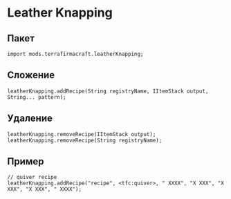 # Leather Knapping

## Пакет
```zenscript
import mods.terrafirmacraft.leatherKnapping;
```

## Сложение

```zenscript
leatherKnapping.addRecipe(String registryName, IItemStack output, String... pattern);
```

## Удаление

```zenscript
leatherKnapping.removeRecipe(IItemStack output);
leatherKnapping.removeRecipe(String registryName);
```

## Пример
```zenscript
// quiver recipe
leatherKnapping.addRecipe("recipe", <tfc:quiver>, " XXXX", "X XXX", "X XXX", "X XXX", " XXXX");
```